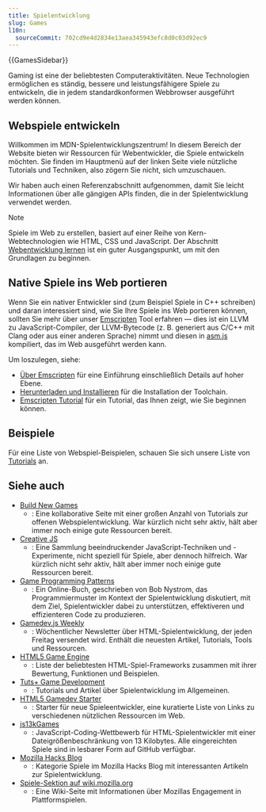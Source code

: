```yaml
---
title: Spielentwicklung
slug: Games
l10n:
  sourceCommit: 702cd9e4d2834e13aea345943efc8d0c03d92ec9
---
```


{{GamesSidebar}}

Gaming ist eine der beliebtesten Computeraktivitäten. Neue Technologien ermöglichen es ständig, bessere und leistungsfähigere Spiele zu entwickeln, die in jedem standardkonformen Webbrowser ausgeführt werden können.

## Webspiele entwickeln

Willkommen im MDN-Spielentwicklungszentrum! In diesem Bereich der Website bieten wir Ressourcen für Webentwickler, die Spiele entwickeln möchten. Sie finden im Hauptmenü auf der linken Seite viele nützliche Tutorials und Techniken, also zögern Sie nicht, sich umzuschauen.

Wir haben auch einen Referenzabschnitt aufgenommen, damit Sie leicht Informationen über alle gängigen APIs finden, die in der Spielentwicklung verwendet werden.

> [!NOTE]
> Spiele im Web zu erstellen, basiert auf einer Reihe von Kern-Webtechnologien wie HTML, CSS und JavaScript. Der Abschnitt [Webentwicklung lernen](/de/docs/Learn_web_development) ist ein guter Ausgangspunkt, um mit den Grundlagen zu beginnen.

## Native Spiele ins Web portieren

Wenn Sie ein nativer Entwickler sind (zum Beispiel Spiele in C++ schreiben) und daran interessiert sind, wie Sie Ihre Spiele ins Web portieren können, sollten Sie mehr über unser [Emscripten](https://emscripten.org/index.html) Tool erfahren — dies ist ein LLVM zu JavaScript-Compiler, der LLVM-Bytecode (z. B. generiert aus C/C++ mit Clang oder aus einer anderen Sprache) nimmt und diesen in [asm.js](/de/docs/Games/Tools/asm.js) kompiliert, das im Web ausgeführt werden kann.

Um loszulegen, siehe:

- [Über Emscripten](https://emscripten.org/docs/introducing_emscripten/about_emscripten.html) für eine Einführung einschließlich Details auf hoher Ebene.
- [Herunterladen und Installieren](https://emscripten.org/docs/getting_started/downloads.html) für die Installation der Toolchain.
- [Emscripten Tutorial](https://emscripten.org/docs/getting_started/Tutorial.html) für ein Tutorial, das Ihnen zeigt, wie Sie beginnen können.

## Beispiele

Für eine Liste von Webspiel-Beispielen, schauen Sie sich unsere Liste von [Tutorials](/de/docs/Games/Tutorials) an.

## Siehe auch

- [Build New Games](http://buildnewgames.com/)
  - : Eine kollaborative Seite mit einer großen Anzahl von Tutorials zur offenen Webspielentwicklung. War kürzlich nicht sehr aktiv, hält aber immer noch einige gute Ressourcen bereit.
- [Creative JS](http://creativejs.com/)
  - : Eine Sammlung beeindruckender JavaScript-Techniken und -Experimente, nicht speziell für Spiele, aber dennoch hilfreich. War kürzlich nicht sehr aktiv, hält aber immer noch einige gute Ressourcen bereit.
- [Game Programming Patterns](https://gameprogrammingpatterns.com/)
  - : Ein Online-Buch, geschrieben von Bob Nystrom, das Programmiermuster im Kontext der Spielentwicklung diskutiert, mit dem Ziel, Spielentwickler dabei zu unterstützen, effektiveren und effizienteren Code zu produzieren.
- [Gamedev.js Weekly](https://gamedevjsweekly.com/)
  - : Wöchentlicher Newsletter über HTML-Spielentwicklung, der jeden Freitag versendet wird. Enthält die neuesten Artikel, Tutorials, Tools und Ressourcen.
- [HTML5 Game Engine](https://html5gameengine.com/)
  - : Liste der beliebtesten HTML-Spiel-Frameworks zusammen mit ihrer Bewertung, Funktionen und Beispielen.
- [Tuts+ Game Development](https://gamedevelopment.tutsplus.com/)
  - : Tutorials und Artikel über Spielentwicklung im Allgemeinen.
- [HTML5 Gamedev Starter](https://html5devstarter.enclavegames.com/)
  - : Starter für neue Spieleentwickler, eine kuratierte Liste von Links zu verschiedenen nützlichen Ressourcen im Web.
- [js13kGames](https://js13kgames.com/)
  - : JavaScript-Coding-Wettbewerb für HTML-Spielentwickler mit einer Dateigrößenbeschränkung von 13 Kilobytes. Alle eingereichten Spiele sind in lesbarer Form auf GitHub verfügbar.
- [Mozilla Hacks Blog](https://hacks.mozilla.org/category/games/)
  - : Kategorie Spiele im Mozilla Hacks Blog mit interessanten Artikeln zur Spielentwicklung.
- [Spiele-Sektion auf wiki.mozilla.org](https://wiki.mozilla.org/Platform/Games)
  - : Eine Wiki-Seite mit Informationen über Mozillas Engagement in Plattformspielen.
